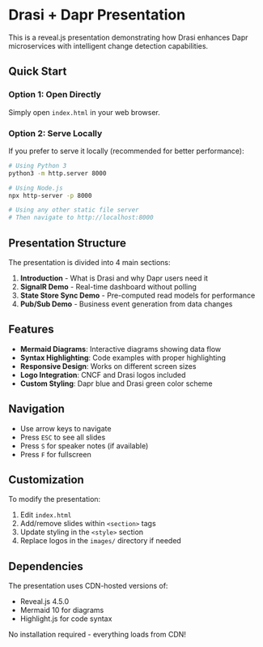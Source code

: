 # Drasi + Dapr Presentation

This is a reveal.js presentation demonstrating how Drasi enhances Dapr microservices with intelligent change detection capabilities.

## Quick Start

### Option 1: Open Directly
Simply open `index.html` in your web browser.

### Option 2: Serve Locally
If you prefer to serve it locally (recommended for better performance):

```bash
# Using Python 3
python3 -m http.server 8000

# Using Node.js
npx http-server -p 8000

# Using any other static file server
# Then navigate to http://localhost:8000
```

## Presentation Structure

The presentation is divided into 4 main sections:

1. **Introduction** - What is Drasi and why Dapr users need it
2. **SignalR Demo** - Real-time dashboard without polling
3. **State Store Sync Demo** - Pre-computed read models for performance
4. **Pub/Sub Demo** - Business event generation from data changes

## Features

- **Mermaid Diagrams**: Interactive diagrams showing data flow
- **Syntax Highlighting**: Code examples with proper highlighting
- **Responsive Design**: Works on different screen sizes
- **Logo Integration**: CNCF and Drasi logos included
- **Custom Styling**: Dapr blue and Drasi green color scheme

## Navigation

- Use arrow keys to navigate
- Press `ESC` to see all slides
- Press `S` for speaker notes (if available)
- Press `F` for fullscreen

## Customization

To modify the presentation:

1. Edit `index.html`
2. Add/remove slides within `<section>` tags
3. Update styling in the `<style>` section
4. Replace logos in the `images/` directory if needed

## Dependencies

The presentation uses CDN-hosted versions of:
- Reveal.js 4.5.0
- Mermaid 10 for diagrams
- Highlight.js for code syntax

No installation required - everything loads from CDN!